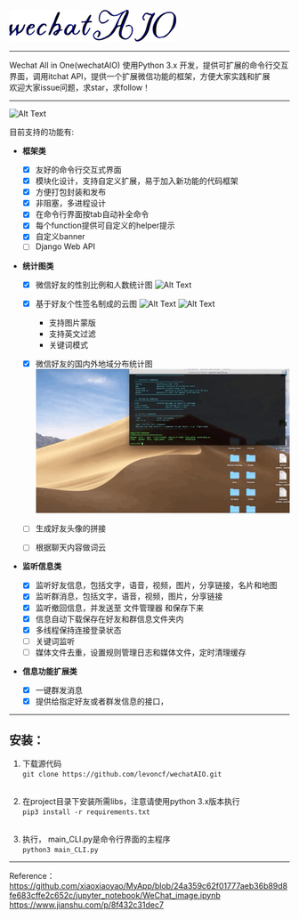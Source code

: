 
![wechatAIO](/template/logo.png "wechatAIO")

---

Wechat All in One(wechatAIO) 使用Python 3.x 开发，提供可扩展的命令行交互界面，调用itchat API，提供一个扩展微信功能的框架，方便大家实践和扩展
<br/>
欢迎大家issue问题，求star，求follow！

---
![Alt Text](/template/interface.gif "main_cli")

目前支持的功能有:
  
  * **框架类**
   
    - [x] 友好的命令行交互式界面
    - [x] 模块化设计，支持自定义扩展，易于加入新功能的代码框架
    - [x] 方便打包封装和发布
    - [x] 非阻塞，多进程设计
    - [x] 在命令行界面按tab自动补全命令
    - [x] 每个function提供可自定义的helper提示
    - [x] 自定义banner
    - [ ] Django Web API
    
  * **统计图类**
  
    - [x] 微信好友的性别比例和人数统计图
    ![Alt Text](/template/gender.gif "gender_distribution")
    - [x] 基于好友个性签名制成的云图
    ![Alt Text](/template/wordcloud.gif "wc")
    ![Alt Text](/template/wordcloud_cn.gif "main_cli")
      * 支持图片蒙版
      * 支持英文过滤
      * 关键词模式
          
    - [x] 微信好友的国内外地域分布统计图
    ![Alt Text](/template/geo.gif "geo_distribution")
    - [ ] 生成好友头像的拼接
    - [ ] 根据聊天内容做词云

  
  * **监听信息类**
  
    - [x] 监听好友信息，包括文字，语音，视频，图片，分享链接，名片和地图
    - [x] 监听群消息，包括文字，语音，视频，图片，分享链接
    - [x] 监听撤回信息，并发送至 文件管理器 和保存下来
    - [x] 信息自动下载保存在好友和群信息文件夹内
    - [x] 多线程保持连接登录状态
    - [ ] 关键词监听
    - [ ] 媒体文件去重，设置规则管理日志和媒体文件，定时清理缓存
  
  * **信息功能扩展类**
    - [x] 一键群发消息
    - [x] 提供给指定好友或者群发信息的接口，

---
安装：
---
1. 下载源代码<br/>
   `git clone https://github.com/levoncf/wechatAIO.git`
   <br/><br/>
2. 在project目录下安装所需libs，注意请使用python 3.x版本执行<br/>
   `pip3 install -r requirements.txt`
   <br/><br/>
   
3. 执行， main_CLI.py是命令行界面的主程序<br/>
   `python3 main_CLI.py`
---
Reference：https://github.com/xiaoxiaoyao/MyApp/blob/24a359c62f01777aeb36b89d8fe683cffe2c652c/jupyter_notebook/WeChat_image.ipynb
https://www.jianshu.com/p/8f432c31dec7
